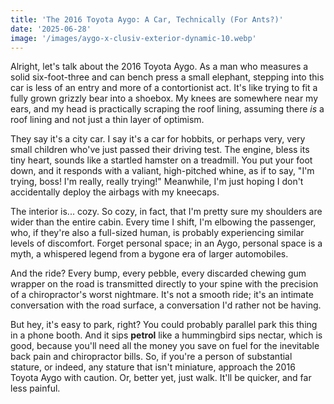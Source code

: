 ```yaml
---
title: 'The 2016 Toyota Aygo: A Car, Technically (For Ants?)'
date: '2025-06-28'
image: '/images/aygo-x-clusiv-exterior-dynamic-10.webp'
---
```


Alright, let's talk about the 2016 Toyota Aygo. As a man who measures a solid six-foot-three and can bench press a small elephant, stepping into this car is less of an entry and more of a contortionist act. It's like trying to fit a fully grown grizzly bear into a shoebox. My knees are somewhere near my ears, and my head is practically scraping the roof lining, assuming there *is* a roof lining and not just a thin layer of optimism.

They say it's a city car. I say it's a car for hobbits, or perhaps very, very small children who've just passed their driving test. The engine, bless its tiny heart, sounds like a startled hamster on a treadmill. You put your foot down, and it responds with a valiant, high-pitched whine, as if to say, "I'm trying, boss! I'm really, really trying!" Meanwhile, I'm just hoping I don't accidentally deploy the airbags with my kneecaps.

The interior is... cozy. So cozy, in fact, that I'm pretty sure my shoulders are wider than the entire cabin. Every time I shift, I'm elbowing the passenger, who, if they're also a full-sized human, is probably experiencing similar levels of discomfort. Forget personal space; in an Aygo, personal space is a myth, a whispered legend from a bygone era of larger automobiles.

And the ride? Every bump, every pebble, every discarded chewing gum wrapper on the road is transmitted directly to your spine with the precision of a chiropractor's worst nightmare. It's not a smooth ride; it's an intimate conversation with the road surface, a conversation I'd rather not be having.

But hey, it's easy to park, right? You could probably parallel park this thing in a phone booth. And it sips **petrol** like a hummingbird sips nectar, which is good, because you'll need all the money you save on fuel for the inevitable back pain and chiropractor bills. So, if you're a person of substantial stature, or indeed, any stature that isn't miniature, approach the 2016 Toyota Aygo with caution. Or, better yet, just walk. It'll be quicker, and far less painful.